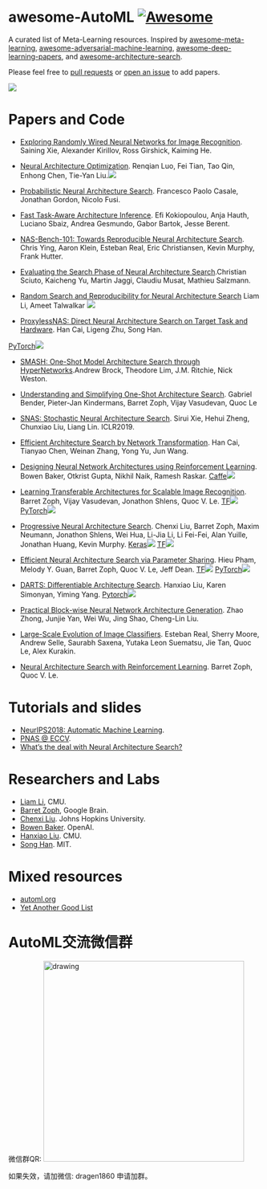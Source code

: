 # awesome-AutoML [![Awesome](https://awesome.re/badge.svg)](https://awesome.re)

A curated list of Meta-Learning resources. Inspired by [awesome-meta-learning](https://github.com/dragen1860/awesome-meta-learning), [awesome-adversarial-machine-learning](https://github.com/yenchenlin/awesome-adversarial-machine-learning), [awesome-deep-learning-papers](https://github.com/terryum/awesome-deep-learning-papers), and [awesome-architecture-search](https://github.com/markdtw/awesome-architecture-search).

Please feel free to [pull requests](https://github.com/dragen1860/awesome-AutoML/pulls) or [open an issue](https://github.com/dragen1860/awesome-AutoML/issues) to add papers.

![](heart.gif)

# Papers and Code

* [Exploring Randomly Wired Neural Networks for Image Recognition](https://arxiv.org/abs/1904.01569). Saining Xie, Alexander Kirillov, Ross Girshick, Kaiming He.

* [Neural Architecture Optimization](https://arxiv.org/abs/1808.07233). Renqian Luo, Fei Tian, Tao Qin, Enhong Chen, Tie-Yan Liu.[![](github.jpg)](https://github.com/renqianluo/NAO)

* [Probabilistic Neural Architecture Search](https://arxiv.org/abs/1902.05116). Francesco Paolo Casale, Jonathan Gordon, Nicolo Fusi.

* [Fast Task-Aware Architecture Inference](https://arxiv.org/abs/1902.05781). Efi Kokiopoulou, Anja Hauth, Luciano Sbaiz, Andrea Gesmundo, Gabor Bartok, Jesse Berent.

* [NAS-Bench-101: Towards Reproducible Neural Architecture Search](https://arxiv.org/abs/1902.09635). Chris Ying, Aaron Klein, Esteban Real, Eric Christiansen, Kevin Murphy, Frank Hutter.

* [Evaluating the Search Phase of Neural Architecture Search](https://arxiv.org/abs/1902.08142).Christian Sciuto, Kaicheng Yu, Martin Jaggi, Claudiu Musat, Mathieu Salzmann.

* [Random Search and Reproducibility for Neural Architecture Search](https://arxiv.org/abs/1902.07638) Liam Li, Ameet Talwalkar
[![](github.jpg)](https://github.com/liamcli/randomNAS_release)

* [ProxylessNAS: Direct Neural Architecture Search on Target Task and Hardware](https://hanlab.mit.edu/projects/proxylessNAS/). Han Cai, Ligeng Zhu, Song Han.

[PyTorch![](github.jpg)](https://github.com/MIT-HAN-LAB/ProxylessNAS)

* [SMASH: One-Shot Model Architecture Search through HyperNetworks](https://arxiv.org/abs/1708.05344).Andrew Brock, Theodore Lim, J.M. Ritchie, Nick Weston.

* [Understanding and Simplifying One-Shot Architecture Search](http://proceedings.mlr.press/v80/bender18a.html). Gabriel Bender, Pieter-Jan Kindermans, Barret Zoph, Vijay Vasudevan, Quoc Le

* [SNAS: Stochastic Neural Architecture Search](https://arxiv.org/abs/1812.09926). Sirui Xie, Hehui Zheng, Chunxiao Liu, Liang Lin. ICLR2019.

* [Efficient Architecture Search by Network Transformation](https://arxiv.org/abs/1707.04873). Han Cai, Tianyao Chen, Weinan Zhang, Yong Yu, Jun Wang.

* [Designing Neural Network Architectures using Reinforcement Learning](https://arxiv.org/abs/1611.02167). Bowen Baker, Otkrist Gupta, Nikhil Naik, Ramesh Raskar.
[Caffe![](github.jpg)](https://github.com/bowenbaker/metaqnn)

* [Learning Transferable Architectures for Scalable Image Recognition](https://arxiv.org/abs/1707.07012). Barret Zoph, Vijay Vasudevan, Jonathon Shlens, Quoc V. Le.
[TF![](github.jpg)](https://github.com/tensorflow/models/tree/master/research/slim/nets/nasnet)
[PyTorch![](github.jpg)](https://github.com/wandering007/nasnet-pytorch)

* [Progressive Neural Architecture Search](https://arxiv.org/abs/1712.00559). Chenxi Liu, Barret Zoph, Maxim Neumann, Jonathon Shlens, Wei Hua, Li-Jia Li, Li Fei-Fei, Alan Yuille, Jonathan Huang, Kevin Murphy.
[Keras![](github.jpg)](https://github.com/titu1994/progressive-neural-architecture-search)
[TF![](github.jpg)](https://github.com/chenxi116/PNASNet.TF)


* [Efficient Neural Architecture Search via Parameter Sharing](https://arxiv.org/abs/1802.03268). Hieu Pham, Melody Y. Guan, Barret Zoph, Quoc V. Le, Jeff Dean.
[TF![](github.jpg)](https://github.com/melodyguan/enas) [PyTorch![](github.jpg)](https://github.com/carpedm20/ENAS-pytorch)

* [DARTS: Differentiable Architecture Search](https://arxiv.org/abs/1806.09055). Hanxiao Liu, Karen Simonyan, Yiming Yang.
[Pytorch![](github.jpg)](https://github.com/quark0/darts)

* [Practical Block-wise Neural Network Architecture Generation](https://arxiv.org/abs/1708.05552). Zhao Zhong, Junjie Yan, Wei Wu, Jing Shao, Cheng-Lin Liu.

* [Large-Scale Evolution of Image Classifiers](https://arxiv.org/abs/1703.01041). Esteban Real, Sherry Moore, Andrew Selle, Saurabh Saxena, Yutaka Leon Suematsu, Jie Tan, Quoc Le, Alex Kurakin.

* [Neural Architecture Search with Reinforcement Learning](https://arxiv.org/abs/1611.01578). Barret Zoph, Quoc V. Le.

# Tutorials and slides

* [NeurIPS2018: Automatic Machine Learning](https://www.facebook.com/nipsfoundation/videos/199543964204829/).
* [PNAS @ ECCV](https://cs.jhu.edu/~cxliu/slides/pnas-talk-eccv.pdf).
* [What’s the deal with Neural Architecture Search?](https://determined.ai/blog/neural-architecture-search)

# Researchers and Labs

* [Liam Li](https://liamcli.com/), CMU.
* [Barret Zoph](http://barretzoph.github.io/), Google Brain.
* [Chenxi Liu](http://www.cs.jhu.edu/~cxliu/). Johns Hopkins University.
* [Bowen Baker](https://bowenbaker.github.io/). OpenAI.
* [Hanxiao Liu](http://www.cs.cmu.edu/~hanxiaol/). CMU.
* [Song Han](https://songhan.mit.edu/). MIT.

# Mixed resources

* [automl.org](https://www.automl.org/)
* [Yet Another Good List](https://www.automl.org/automl/literature-on-neural-architecture-search/)

# AutoML交流微信群
微信群QR:
<img src="res/3.25.jpg" alt="drawing" width="400"/>

如果失效，请加微信: dragen1860 申请加群。
